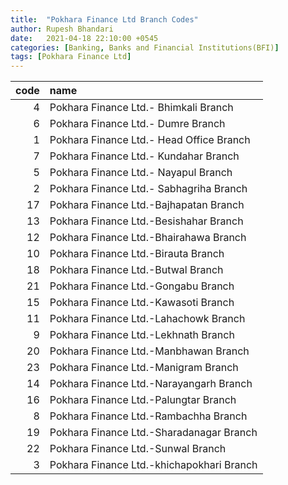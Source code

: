 ```yaml
---
title:  "Pokhara Finance Ltd Branch Codes"
author: Rupesh Bhandari
date:   2021-04-18 22:10:00 +0545
categories: [Banking, Banks and Financial Institutions(BFI)]
tags: [Pokhara Finance Ltd]
---
```


|   code | name                                      |
|-------:|:------------------------------------------|
|      4 | Pokhara Finance Ltd.- Bhimkali Branch     |
|      6 | Pokhara Finance Ltd.- Dumre Branch        |
|      1 | Pokhara Finance Ltd.- Head Office Branch  |
|      7 | Pokhara Finance Ltd.- Kundahar Branch     |
|      5 | Pokhara Finance Ltd.- Nayapul Branch      |
|      2 | Pokhara Finance Ltd.- Sabhagriha Branch   |
|     17 | Pokhara Finance Ltd.-Bajhapatan Branch    |
|     13 | Pokhara Finance Ltd.-Besishahar Branch    |
|     12 | Pokhara Finance Ltd.-Bhairahawa Branch    |
|     10 | Pokhara Finance Ltd.-Birauta Branch       |
|     18 | Pokhara Finance Ltd.-Butwal Branch        |
|     21 | Pokhara Finance Ltd.-Gongabu Branch       |
|     15 | Pokhara Finance Ltd.-Kawasoti Branch      |
|     11 | Pokhara Finance Ltd.-Lahachowk Branch     |
|      9 | Pokhara Finance Ltd.-Lekhnath Branch      |
|     20 | Pokhara Finance Ltd.-Manbhawan Branch     |
|     23 | Pokhara Finance Ltd.-Manigram Branch      |
|     14 | Pokhara Finance Ltd.-Narayangarh Branch   |
|     16 | Pokhara Finance Ltd.-Palungtar Branch     |
|      8 | Pokhara Finance Ltd.-Rambachha Branch     |
|     19 | Pokhara Finance Ltd.-Sharadanagar Branch  |
|     22 | Pokhara Finance Ltd.-Sunwal Branch        |
|      3 | Pokhara Finance Ltd.-khichapokhari Branch |